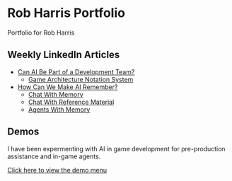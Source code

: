 # Rob Harris Portfolio
 Portfolio for Rob Harris

## Weekly LinkedIn Articles

* [Can AI Be Part of a Development Team?](https://github.com/easystreetgames/Rob-Harris-Portfolio/blob/main/Can%20AI%20Be%20Part%20of%20a%20Development%20Team.md)  
  * [Game Architecture Notation System](https://github.com/easystreetgames/Rob-Harris-Portfolio/blob/main/notation-spec.md)  
* [How Can We Make AI Remember?](https://github.com/easystreetgames/Rob-Harris-Portfolio/blob/main/How%20Can%20We%20Make%20AI%20Remember.md)  
  * [Chat With Memory](https://github.com/easystreetgames/Rob-Harris-Portfolio/blob/main/Chat%20With%20Memory.md)  
  * [Chat With Reference Material](https://github.com/easystreetgames/Rob-Harris-Portfolio/blob/main/Chat%20With%20Reference%20Material.md)  
  * [Agents With Memory](https://github.com/easystreetgames/Rob-Harris-Portfolio/blob/main/Agents%20With%20Memory.md)


## Demos
I have been expermenting with AI in game development for pre-production assistance and in-game agents.

[Click here to view the demo menu](http://worldflyingclub.com/esg/2025/)
